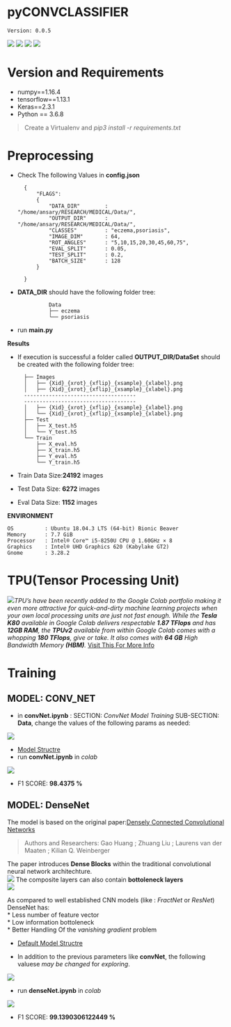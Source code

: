# pyCONVCLASSIFIER

    Version: 0.0.5    
                  
![](/info/src_img/python.ico?raw=true )
![](/info/src_img/tensorflow.ico?raw=true)
![](/info/src_img/keras.ico?raw=true)
![](/info/src_img/col.ico?raw=true)

# Version and Requirements
* numpy==1.16.4  
* tensorflow==1.13.1        
* Keras==2.3.1        
* Python == 3.6.8
> Create a Virtualenv and *pip3 install -r requirements.txt*

#  Preprocessing
* Check The following Values in **config.json** 

        {
            "FLAGS":
            {
                "DATA_DIR"        : "/home/ansary/RESEARCH/MEDICAL/Data/",
                "OUTPUT_DIR"      : "/home/ansary/RESEARCH/MEDICAL/Data/",
                "CLASSES"         : "eczema,psoriasis",
                "IMAGE_DIM"       : 64,
                "ROT_ANGLES"      : "5,10,15,20,30,45,60,75",
                "EVAL_SPLIT"      : 0.05,
                "TEST_SPLIT"      : 0.2,
                "BATCH_SIZE"      : 128
            }
            
        } 


* **DATA_DIR** should have the following folder tree:
                
                Data
                ├── eczema
                └── psoriasis 

* run **main.py**

**Results**
* If execution is successful a folder called **OUTPUT_DIR/DataSet** should be created with the following folder tree:

        ├── Images
        │   ├── {Xid}_{xrot}_{xflip}_{xsample}_{xlabel}.png
        │   ├── {Xid}_{xrot}_{xflip}_{xsample}_{xlabel}.png
        ------------------------------------
        ------------------------------------
        │   ├── {Xid}_{xrot}_{xflip}_{xsample}_{xlabel}.png
        │   └── {Xid}_{xrot}_{xflip}_{xsample}_{xlabel}.png
        ├── Test
        │   ├── X_test.h5
        │   └── Y_test.h5
        └── Train
            ├── X_eval.h5
            ├── X_train.h5
            ├── Y_eval.h5
            └── Y_train.h5


*    Train Data Size:**24192** images
*    Test Data Size: **6272** images
*    Eval Data Size: **1152** images


**ENVIRONMENT**  

    OS          : Ubuntu 18.04.3 LTS (64-bit) Bionic Beaver        
    Memory      : 7.7 GiB  
    Processor   : Intel® Core™ i5-8250U CPU @ 1.60GHz × 8    
    Graphics    : Intel® UHD Graphics 620 (Kabylake GT2)  
    Gnome       : 3.28.2  


# TPU(Tensor Processing Unit)
![](/info/src_img/tpu.ico?raw=true)*TPU’s have been recently added to the Google Colab portfolio making it even more attractive for quick-and-dirty machine learning projects when your own local processing units are just not fast enough. While the **Tesla K80** available in Google Colab delivers respectable **1.87 TFlops** and has **12GB RAM**, the **TPUv2** available from within Google Colab comes with a whopping **180 TFlops**, give or take. It also comes with **64 GB** High Bandwidth Memory **(HBM)**.*
[Visit This For More Info](https://medium.com/@jannik.zuern/using-a-tpu-in-google-colab-54257328d7da)  


# Training

## MODEL: CONV_NET
* in **convNet.ipynb** : SECTION: *ConvNet Model Training* SUB-SECTION: **Data**, change the values of the following params as needed:

![](/info/colab_convNet.png?raw=true)

* [Model Structre](https://github.com/mnansary/pySKIND/blob/master/info/convNet.png)
* run **convNet.ipynb** in *colab*

![](/info/convNet_history.png?raw=true)

* F1 SCORE: **98.4375 %** 
## MODEL: DenseNet
The model is based on the original paper:[Densely Connected Convolutional Networks](https://ieeexplore.ieee.org/document/8099726)  
> Authors and Researchers: Gao Huang ; Zhuang Liu ; Laurens van der Maaten ; Kilian Q. Weinberger

The paper introduces **Dense Blocks** within the traditional convolutional neural network architechture.  
![](/info/dense1.png?raw=true)
The composite layers can also contain **bottoleneck layers**   
![](/info/dense2.png?raw=true)

As compared to well established CNN models (like : *FractNet* or *ResNet*) DenseNet has:  
    *   Less number of feature vector  
    *   Low information bottoleneck   
    *   Better Handling Of the *vanishing gradient* problem      


* [Default Model Structre](https://github.com/mnansary/pySKIND/blob/master/info/DenseNet.png)

* In addition to the previous parameters like **convNet**, the following valuese *may be changed* for *exploring*.

![](/info/colab_denseNet.png?raw=true)

* run **denseNet.ipynb** in *colab*

![](/info/denseNet_history.png?raw=true)

* F1 SCORE: **99.1390306122449 %** 
